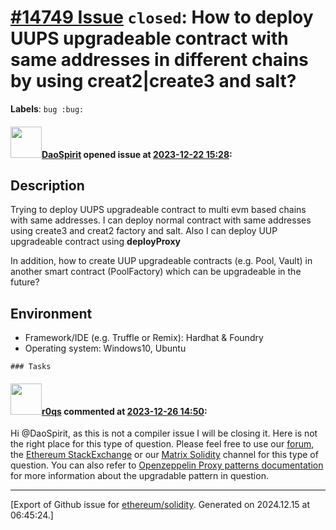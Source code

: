 # [\#14749 Issue](https://github.com/ethereum/solidity/issues/14749) `closed`: How to deploy UUPS upgradeable contract with same addresses in different chains by using creat2|create3 and salt?
**Labels**: `bug :bug:`


#### <img src="https://avatars.githubusercontent.com/u/146466572?u=f6edb3d87bc5cfb378dc131c0b0dd64df1ee86a3&v=4" width="50">[DaoSpirit](https://github.com/DaoSpirit) opened issue at [2023-12-22 15:28](https://github.com/ethereum/solidity/issues/14749):

## Description
Trying to deploy UUPS upgradeable contract to multi evm based chains with same addresses.
I can deploy normal contract with same addresses using create3 and creat2 factory and salt.
Also I can deploy UUP upgradeable contract using **deployProxy**

In addition, how to create UUP upgradeable contracts (e.g. Pool, Vault)  in another smart contract (PoolFactory) which can be upgradeable in the future?

## Environment
- Framework/IDE (e.g. Truffle or Remix): Hardhat & Foundry
- Operating system: Windows10, Ubuntu

```[tasklist]
### Tasks
```


#### <img src="https://avatars.githubusercontent.com/u/457348?u=e02c93e6d98c1154952140a8d5af50d9d5ca59c9&v=4" width="50">[r0qs](https://github.com/r0qs) commented at [2023-12-26 14:50](https://github.com/ethereum/solidity/issues/14749#issuecomment-1869594670):

Hi @DaoSpirit, as this is not a compiler issue I will be closing it. Here is not the right place for this type of question. Please feel free to use our [forum](https://forum.soliditylang.org/), the [Ethereum StackExchange](https://ethereum.stackexchange.com/) or our [Matrix Solidity](https://matrix.to/#/#ethereum_solidity:gitter.im) channel for this type of question. You can also refer to [Openzeppelin Proxy patterns documentation](https://docs.openzeppelin.com/upgrades-plugins/1.x/#proxy-patterns) for more information about the upgradable pattern in question.


-------------------------------------------------------------------------------



[Export of Github issue for [ethereum/solidity](https://github.com/ethereum/solidity). Generated on 2024.12.15 at 06:45:24.]
